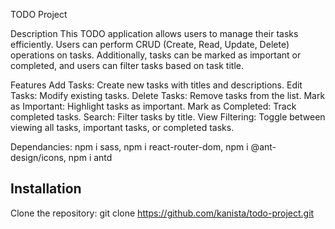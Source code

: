 TODO Project

Description
This TODO application allows users to manage their tasks efficiently. Users can perform CRUD (Create, Read, Update, Delete) operations on tasks. Additionally, tasks can be marked as important or completed, and users can filter tasks based on task title.

Features
Add Tasks: Create new tasks with titles and descriptions.
Edit Tasks: Modify existing tasks.
Delete Tasks: Remove tasks from the list.
Mark as Important: Highlight tasks as important.
Mark as Completed: Track completed tasks.
Search: Filter tasks by title.
View Filtering: Toggle between viewing all tasks, important tasks, or completed tasks.

Dependancies: 
npm i sass,
npm i react-router-dom,
npm i @ant-design/icons,
npm i antd

## Installation
Clone the repository:
  git clone https://github.com/kanista/todo-project.git

   
